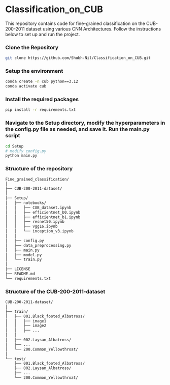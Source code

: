 # Classification_on_CUB

This repository contains code for fine-grained classification on the CUB-200-2011 dataset using various CNN Architectures. Follow the instructions below to set up and run the project.

### Clone the Repository

```bash
git clone https://github.com/Shubh-Nil/Classification_on_CUB.git
```

### Setup the environment

```bash
conda create -n cub python==3.12
conda activate cub
```

### Install the required packages

```bash
pip install -r requirements.txt
```

### Navigate to the Setup directory, modify the hyperparameters in the config.py file as needed, and save it. Run the main.py script

```bash
cd Setup
# modify config.py
python main.py
```

### Structure of the repository

```bash
Fine_grained_classification/
│
├── CUB-200-2011-dataset/
│
├── Setup/
│   ├── notebooks/
│   │   ├── CUB_dataset.ipynb
│   │   ├── efficientnet_b0.ipynb
│   │   ├── efficientnet_b1.ipynb
│   │   ├── resnet50.ipynb
│   │   ├── vgg16.ipynb
│   │   └── inception_v3.ipynb
│   │
│   ├── config.py
│   ├── data_preprocessing.py
│   ├── main.py
│   ├── model.py
│   └── train.py
│
├── LICENSE
├── README.md
└── requirements.txt
```


### Structure of the CUB-200-2011-dataset

```bash
CUB-200-2011-dataset/
│
├── train/
│   ├── 001.Black_footed_Albatross/
│   │   ├── image1
│   │   ├── image2
│   │   ├── ...
│   │
│   ├── 002.Laysan_Albatross/
│   ├── ...
│   └── 200.Common_Yellowthroat/
│
└── test/
    ├── 001.Black_footed_Albatross/
    ├── 002.Laysan_Albatross/
    ├── ...
    └── 200.Common_Yellowthroat/
```